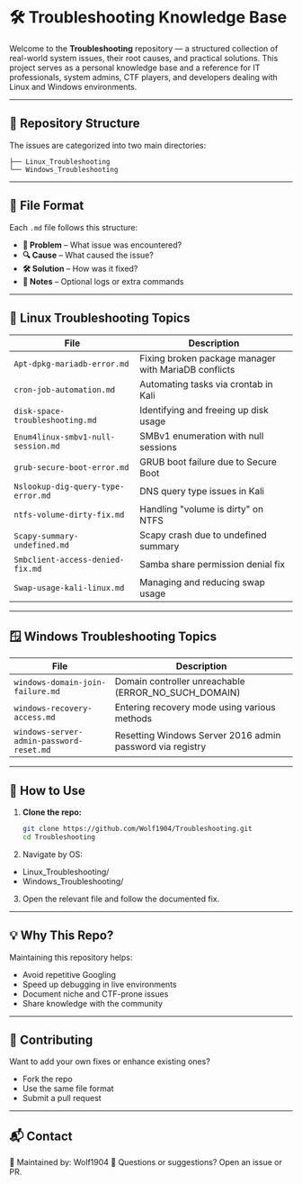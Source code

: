 # 🛠️ Troubleshooting Knowledge Base

Welcome to the **Troubleshooting** repository — a structured collection of real-world system issues, their root causes, and practical solutions. This project serves as a personal knowledge base and a reference for IT professionals, system admins, CTF players, and developers dealing with Linux and Windows environments.

---

## 📁 Repository Structure

The issues are categorized into two main directories:

```
├── Linux_Troubleshooting
└── Windows_Troubleshooting
```

---

## 🧩 File Format

Each `.md` file follows this structure:

- **🐛 Problem** – What issue was encountered?
- **🔍 Cause** – What caused the issue?
- **🛠️ Solution** – How was it fixed?
- **📌 Notes** – Optional logs or extra commands

---

## 🐧 Linux Troubleshooting Topics

| File | Description |
|------|-------------|
| `Apt-dpkg-mariadb-error.md` | Fixing broken package manager with MariaDB conflicts |
| `cron-job-automation.md` | Automating tasks via crontab in Kali |
| `disk-space-troubleshooting.md` | Identifying and freeing up disk usage |
| `Enum4linux-smbv1-null-session.md` | SMBv1 enumeration with null sessions |
| `grub-secure-boot-error.md` | GRUB boot failure due to Secure Boot |
| `Nslookup-dig-query-type-error.md` | DNS query type issues in Kali |
| `ntfs-volume-dirty-fix.md` | Handling "volume is dirty" on NTFS |
| `Scapy-summary-undefined.md` | Scapy crash due to undefined summary |
| `Smbclient-access-denied-fix.md` | Samba share permission denial fix |
| `Swap-usage-kali-linux.md` | Managing and reducing swap usage |

---

## 🪟 Windows Troubleshooting Topics

| File | Description |
|------|-------------|
| `windows-domain-join-failure.md` | Domain controller unreachable (ERROR_NO_SUCH_DOMAIN) |
| `windows-recovery-access.md` | Entering recovery mode using various methods |
| `windows-server-admin-password-reset.md` | Resetting Windows Server 2016 admin password via registry |

---

## 🚀 How to Use

1. **Clone the repo:**
   ```bash
   git clone https://github.com/Wolf1904/Troubleshooting.git
   cd Troubleshooting
   ```

2. Navigate by OS:

- Linux_Troubleshooting/
- Windows_Troubleshooting/

3. Open the relevant file and follow the documented fix.

---

## 💡 Why This Repo?

Maintaining this repository helps:
- Avoid repetitive Googling
- Speed up debugging in live environments
- Document niche and CTF-prone issues
- Share knowledge with the community

---

## 🤝 Contributing

Want to add your own fixes or enhance existing ones?
- Fork the repo
- Use the same file format
- Submit a pull request

---

## 📬 Contact

📛 Maintained by: Wolf1904
💬 Questions or suggestions? Open an issue or PR.

